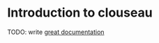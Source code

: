 # Introduction to clouseau

TODO: write [great documentation](http://jacobian.org/writing/great-documentation/what-to-write/)
